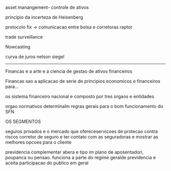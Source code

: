 asset manangement- controle de ativos

princípio da incerteza de Heisenberg 

protocolo fix -> comunicacao entre bolsa e corretoras
raptor


trade surveillance

Nowcasting

curva de juros
nelson siegel


---

Financas e a arte e a ciencia de gestao de ativos financeiros 

Financas sao a aplicacao de serie de principios economicos e financeiros para...

os sistema financeiro nacional
e composto por tres orgaos e entidades

orgao normativos determinalm regras gerais para o bom funcionamento do SFN

OS SEGMENTOS

seguros privados
e o mercado que ofereceservicoes de protecao contra riscos
corretor de seguro e ter contato com as seguradoras e mostrar as melhores opcoes para o cliente



previdencia complementar abera e tipo im plano de aposentadori, poupanca ou pensao. funciona a parte do regime geralde previdencia e aceita participacao do publico em geral



